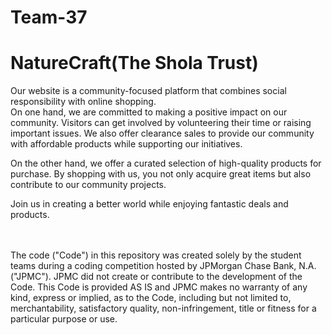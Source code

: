 # Team-37
<h1>NatureCraft(The Shola Trust)</h1>
<p>Our website is a community-focused platform that combines social responsibility with online shopping.
  <br>
  On one hand, we are committed to making a positive impact on our community. Visitors can get involved by volunteering their time or raising important issues. We also offer clearance sales to provide our community with affordable products while supporting our initiatives.

On the other hand, we offer a curated selection of high-quality products for purchase. By shopping with us, you not only acquire great items but also contribute to our community projects.

Join us in creating a better world while enjoying fantastic deals and products.
</p>

 <br /> <br /> The code ("Code") in this repository was created solely by the student teams during a coding competition hosted by JPMorgan Chase Bank, N.A. ("JPMC"). JPMC did not create or contribute to the development of the Code. This Code is provided AS IS and JPMC makes no warranty of any kind, express or implied, as to the Code, including but not limited to, merchantability, satisfactory quality, non-infringement, title or fitness for a particular purpose or use.